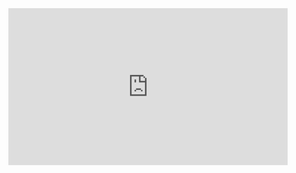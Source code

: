 <iframe width="560" height="315" src="https://www.youtube.com/embed/Jmoe3f0i3w0" frameborder="0" allowfullscreen></iframe>
